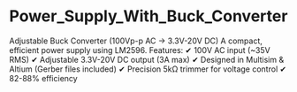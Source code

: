 # Power_Supply_With_Buck_Converter
Adjustable Buck Converter (100Vp-p  AC → 3.3V-20V DC)  A compact, efficient power supply using LM2596. Features: ✔ 100V AC input (~35V RMS) ✔ Adjustable 3.3V-20V DC output (3A max) ✔ Designed in Multisim &amp; Altium (Gerber files included) ✔ Precision 5kΩ trimmer for voltage control ✔ 82-88% efficiency  

